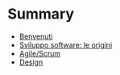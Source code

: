 # Summary

- [Benvenuti](./README.md)
- [Sviluppo software: le origini](./chap1/01-README.md)
- [Agile/Scrum](./chap1/02-agile-scrum.md)
- [Design](./chap1/03-design.md)
